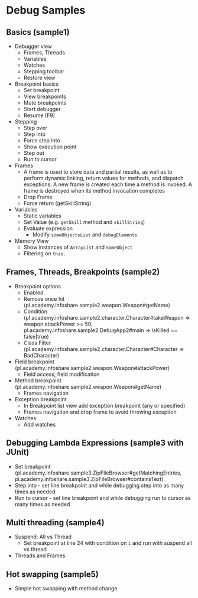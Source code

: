 # Debug Samples

## Basics (sample1)

- Debugger view
    - Frames, Threads
    - Variables
    - Watches
    - Stepping toolbar
    - Restore view
- Breakpoint basics
    - Set breakpoint
    - View breakpoints
    - Mute breakpoints
    - Start debugger
	- Resume (F9)
- Stepping
	- Step over
	- Step into
	- Force step into
	- Show execution point
	- Step out
	- Run to cursor
- Frames
    - A frame is used to store data and partial results, as well as to perform dynamic linking, return values for methods, and dispatch exceptions. A new frame is created each time a method is invoked. A frame is destroyed when its method invocation completes
	- Drop Frame
	- Force return (getSkillString)
- Variables
    - Static variables
	- Set Value (e.g. `getSkill` method and `skillString`)
	- Evaluate expression
	    - Modify `someObjectsList` and `debugElements`	   
- Memory View
    - Show instances of `ArrayList` and `SomeObject`
    - Filtering on `this.`
	
## Frames, Threads, Breakpoints (sample2)

- Breakpoint options
	- Enabled
	- Remove once hit (pl.academy.infoshare.sample2.weapon.Weapon#getName)
	- Condition (pl.academy.infoshare.sample2.character.Character#takeWeapon => weapon.attackPower >= 50, pl.academy.infoshare.sample2.DebugApp2#main => isKilled == false|true)
	- Class Filter (pl.academy.infoshare.sample2.character.Character#Character => BadCharacter)
- Field breakpoint (pl.academy.infoshare.sample2.weapon.Weapon#attackPower)
    - Field access, field modification
- Method breakpoint (pl.academy.infoshare.sample2.weapon.Weapon#getName)
	- Frames navigation	
- Exception breakpoint
	- In Breakpoint list view add exception breakpoint (any or specified)
	- Frames navigation and drop frame to avoid throwing exception
- Watches 
    - Add watches

## Debugging Lambda Expressions (sample3 with JUnit) 

- Set breakpoint (pl.academy.infoshare.sample3.ZipFileBrowser#getMatchingEntries, pl.academy.infoshare.sample3.ZipFileBrowser#containsText)
- Step into - set line breakpoint and while debugging step into as many times as needed
- Run to cursor - set line breakpoint and while debugging run to cursor as many times as needed

## Multi threading (sample4)

- Suspend: All vs Thread
    - Set breakpoint at line 24 with condition on `i` and run with suspend all vs thread
- Threads and Frames

## Hot swapping (sample5)

- Simple hot swapping with method change
